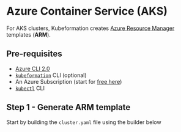 # Azure Container Service (AKS)

For AKS clusters, Kubeformation creates [Azure Resource
Manager](https://docs.microsoft.com/en-us/azure/azure-resource-manager/)
templates (**ARM**).

## Pre-requisites

- [Azure CLI 2.0](https://docs.microsoft.com/en-us/cli/azure/install-azure-cli?view=azure-cli-latest)
- [`kubeformation`](../cli.md) CLI (optional)
- An Azure Subscription (start for [free
  here](https://azure.microsoft.com/en-us/free/))
- [`kubectl`](https://kubernetes.io/docs/tasks/tools/install-kubectl/) CLI

## Step 1 - Generate ARM template

Start by building the `cluster.yaml` file using the builder below
